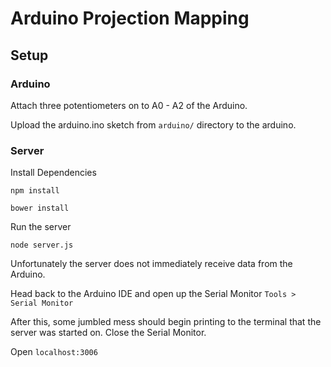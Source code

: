 # Arduino Projection Mapping

## Setup

### Arduino

Attach three potentiometers on to A0 - A2 of the Arduino.

Upload the arduino.ino sketch from `arduino/` directory to the arduino.

### Server

Install Dependencies

    npm install

    bower install

Run the server

    node server.js
    
Unfortunately the server does not immediately receive data from the Arduino.

Head back to the Arduino IDE and open up the Serial Monitor `Tools > Serial Monitor`

After this, some jumbled mess should begin printing to the terminal that the server was started on. Close the Serial Monitor.

Open `localhost:3006`